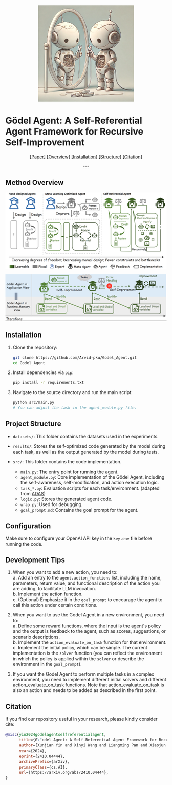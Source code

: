 <div align="center">
<img src='./figures/logo.png'  width=300px>
</div>


# Gödel Agent: A Self-Referential Agent Framework for Recursive Self-Improvement
<div align="center">
<p align="center">
<a href="https://arxiv.org/abs/2410.04444">[Paper]</a>
<a href="#method-overview">[Overview]</a>
<a href="#installation">[Installation]</a>
<a href="#project-structure">[Structure]</a>
<a href="#citation">[Citation]</a>
</p>
---

</div>

## Method Overview
![Comparison of three agent paradigms.](./figures/compare.png)

![Gödel Agent implemented by Monkey Patching.](./figures/method.png)


## Installation

1. Clone the repository:
   ```bash
   git clone https://github.com/Arvid-pku/Godel_Agent.git
   cd Godel_Agent
   ```

2. Install dependencies via `pip`:
   ```bash
   pip install -r requirements.txt
   ```

3. Navigate to the source directory and run the main script:
   ```bash
   python src/main.py
   # You can adjust the task in the agent_module.py file.
   ```

## Project Structure

- `datasets/`: This folder contains the datasets used in the experiments.
  
- `results/`: Stores the self-optimized code generated by the model during each task, as well as the output generated by the model during tests.

- `src/`: This folder contains the code implementation.
  
  - `main.py`: The entry point for running the agent.
  - `agent_module.py`: Core implementation of the Gödel Agent, including the self-awareness, self-modification, and action execution logic.
  - `task_*.py`: Evaluation scripts for each task/environment. (adapted from [ADAS](https://github.com/ShengranHu/ADAS))
  - `logic.py`: Stores the generated agent code.
  - `wrap.py`: Used for debugging.
  - `goal_prompt.md`: Contains the goal prompt for the agent.

## Configuration

Make sure to configure your OpenAI API key in the `key.env` file before running the code.

## Development Tips

1. When you want to add a new action, you need to:   
   a. Add an entry to the `agent.action_functions` list, including the name, parameters, return value, and functional description of the action you are adding, to facilitate LLM invocation.    
   b. Implement the action function.    
   c. (Optional) Emphasize it in the `goal_prompt` to encourage the agent to call this action under certain conditions.   

2. When you want to use the Godel Agent in a new environment, you need to:  
   a. Define some reward functions, where the input is the agent's policy and the output is feedback to the agent, such as scores, suggestions, or scenario descriptions.  
   b. Implement the `action_evaluate_on_task` function for that environment.  
   c. Implement the initial policy, which can be simple. The current implementation is the `solver` function (you can reflect the environment in which the policy is applied within the `solver` or describe the environment in the `goal_prompt`).  

3. If you want the Godel Agent to perform multiple tasks in a complex environment, you need to implement different initial solvers and different action_evaluate_on_task functions. Note that action_evaluate_on_task is also an action and needs to be added as described in the first point.  

## Citation

If you find our repository useful in your research, please kindly consider cite:
```bibtex
@misc{yin2024godelagentselfreferentialagent,
      title={G\"odel Agent: A Self-Referential Agent Framework for Recursive Self-Improvement}, 
      author={Xunjian Yin and Xinyi Wang and Liangming Pan and Xiaojun Wan and William Yang Wang},
      year={2024},
      eprint={2410.04444},
      archivePrefix={arXiv},
      primaryClass={cs.AI},
      url={https://arxiv.org/abs/2410.04444}, 
}
```
